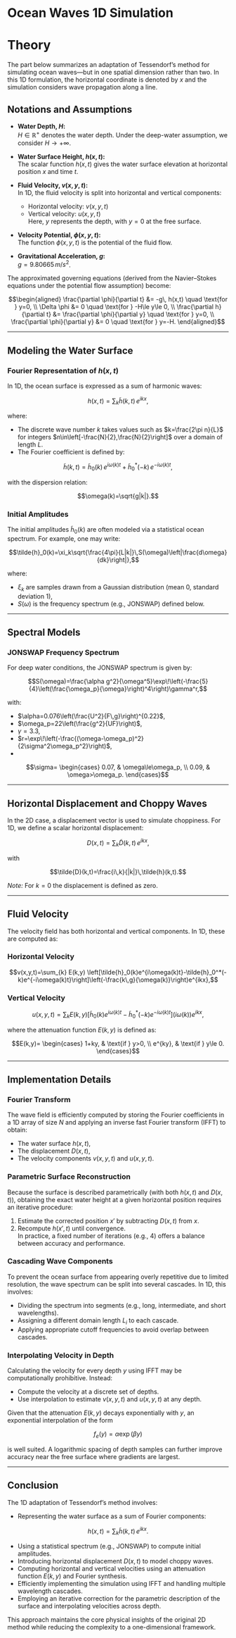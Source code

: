 # Ocean Waves 1D Simulation


# Theory

The part below summarizes an adaptation of Tessendorf’s method for simulating ocean waves—but in one spatial dimension rather than two. In this 1D formulation, the horizontal coordinate is denoted by $x$ and the simulation considers wave propagation along a line.


## Notations and Assumptions

- **Water Depth, $H$:**  
  $H\in\mathbb{R}^+$ denotes the water depth. Under the deep-water assumption, we consider $H\to+\infty$.

- **Water Surface Height, $h(x,t)$:**  
  The scalar function $h(x,t)$ gives the water surface elevation at horizontal position $x$ and time $t$.

- **Fluid Velocity, $v(x,y,t)$:**  
  In 1D, the fluid velocity is split into horizontal and vertical components:
  - Horizontal velocity: $v(x,y,t)$
  - Vertical velocity: $u(x,y,t)$  
  Here, $y$ represents the depth, with $y=0$ at the free surface.

- **Velocity Potential, $\phi(x,y,t)$:**  
  The function $\phi(x,y,t)$ is the potential of the fluid flow.

- **Gravitational Acceleration, $g$:**  
  $g=9.80665\,m/s^2$.

The approximated governing equations (derived from the Navier–Stokes equations under the potential flow assumption) become:
```math
\begin{aligned}
\frac{\partial \phi}{\partial t} &= -g\, h(x,t) \quad \text{for } y=0, \\
\Delta \phi &= 0 \quad \text{for } -H\le y\le 0, \\
\frac{\partial h}{\partial t} &= \frac{\partial \phi}{\partial y} \quad \text{for } y=0, \\
\frac{\partial \phi}{\partial y} &= 0 \quad \text{for } y=-H.
\end{aligned}
```

---

## Modeling the Water Surface

### Fourier Representation of $h(x,t)$

In 1D, the ocean surface is expressed as a sum of harmonic waves:
```math
h(x,t)=\sum_{k} \tilde{h}(k,t)\, e^{ikx},
```
where:
- The discrete wave number $k$ takes values such as $k=\frac{2\pi n}{L}$ for integers $n\in\left[-\frac{N}{2},\frac{N}{2}\right]$ over a domain of length $L$.
- The Fourier coefficient is defined by:
```math
\tilde{h}(k,t)=\tilde{h}_0(k)\, e^{i\omega(k)t} + \tilde{h}_0^*(-k)\, e^{-i\omega(k)t},
```
  with the dispersion relation:

```math
\omega(k)=\sqrt{g|k|}.
```

### Initial Amplitudes

The initial amplitudes $\tilde{h}_0(k)$ are often modeled via a statistical ocean spectrum. For example, one may write:
```math
\tilde{h}_0(k)=\xi_k\sqrt{\frac{4\pi}{L|k|}\,S(\omega)\left|\frac{d\omega}{dk}\right|},
```
where:
- $\xi_k$ are samples drawn from a Gaussian distribution (mean 0, standard deviation 1),
- $S(\omega)$ is the frequency spectrum (e.g., JONSWAP) defined below.

---

## Spectral Models

### JONSWAP Frequency Spectrum

For deep water conditions, the JONSWAP spectrum is given by:
```math
S(\omega)=\frac{\alpha g^2}{\omega^5}\exp\!\left(-\frac{5}{4}\left(\frac{\omega_p}{\omega}\right)^4\right)\gamma^r,
```
with:
- $\alpha=0.076\left(\frac{U^2}{F\,g}\right)^{0.22}$,
- $\omega_p=22\left(\frac{g^2}{UF}\right)$,
- $\gamma=3.3$,
- $r=\exp\!\left(-\frac{(\omega-\omega_p)^2}{2\sigma^2\omega_p^2}\right)$,
- 
```math
\sigma= 
\begin{cases} 
0.07, & \omega\le\omega_p, \\ 
0.09, & \omega>\omega_p. 
\end{cases}
```
---

## Horizontal Displacement and Choppy Waves

In the 2D case, a displacement vector is used to simulate choppiness. For 1D, we define a scalar horizontal displacement:
```math
D(x,t)=\sum_{k} \tilde{D}(k,t)\,e^{ikx},
```
with
```math
\tilde{D}(k,t)=\frac{i\,k}{|k|}\,\tilde{h}(k,t).
```
*Note:* For $k=0$ the displacement is defined as zero.

---

## Fluid Velocity

The velocity field has both horizontal and vertical components. In 1D, these are computed as:

### Horizontal Velocity
```math
v(x,y,t)=\sum_{k} E(k,y) \left[\tilde{h}_0(k)e^{i\omega(k)t}-\tilde{h}_0^*(-k)e^{-i\omega(k)t}\right]\left(-\frac{k\,g}{\omega(k)}\right)e^{ikx},
```

### Vertical Velocity
```math
u(x,y,t)=\sum_{k} E(k,y) \left[\tilde{h}_0(k)e^{i\omega(k)t}-\tilde{h}_0^*(-k)e^{-i\omega(k)t}\right]\left(i\omega(k)\right)e^{ikx},
```

where the attenuation function $E(k,y)$ is defined as:
```math
E(k,y)=
\begin{cases}
1+ky, & \text{if } y>0, \\
e^{ky}, & \text{if } y\le 0.
\end{cases}
```

---

## Implementation Details

### Fourier Transform

The wave field is efficiently computed by storing the Fourier coefficients in a 1D array of size $N$ and applying an inverse fast Fourier transform (IFFT) to obtain:
- The water surface $h(x,t)$,
- The displacement $D(x,t)$,
- The velocity components $v(x,y,t)$ and $u(x,y,t)$.

### Parametric Surface Reconstruction

Because the surface is described parametrically (with both $h(x,t)$ and $D(x,t)$), obtaining the exact water height at a given horizontal position requires an iterative procedure:
1. Estimate the corrected position $x'$ by subtracting $D(x,t)$ from $x$.
2. Recompute $h(x',t)$ until convergence.  
In practice, a fixed number of iterations (e.g., 4) offers a balance between accuracy and performance.

### Cascading Wave Components

To prevent the ocean surface from appearing overly repetitive due to limited resolution, the wave spectrum can be split into several cascades. In 1D, this involves:
- Dividing the spectrum into segments (e.g., long, intermediate, and short wavelengths).
- Assigning a different domain length $L_i$ to each cascade.
- Applying appropriate cutoff frequencies to avoid overlap between cascades.

### Interpolating Velocity in Depth

Calculating the velocity for every depth $y$ using IFFT may be computationally prohibitive. Instead:
- Compute the velocity at a discrete set of depths.
- Use interpolation to estimate $v(x,y,t)$ and $u(x,y,t)$ at any depth.
  
Given that the attenuation $E(k,y)$ decays exponentially with $y$, an exponential interpolation of the form
```math
f_e(y)=\alpha \exp(\beta y)
```
is well suited. A logarithmic spacing of depth samples can further improve accuracy near the free surface where gradients are largest.

---

## Conclusion

The 1D adaptation of Tessendorf’s method involves:

- Representing the water surface as a sum of Fourier components:
```math
h(x,t)=\sum_{k} \tilde{h}(k,t)\,e^{ikx}.
```
- Using a statistical spectrum (e.g., JONSWAP) to compute initial amplitudes.
- Introducing horizontal displacement $D(x,t)$ to model choppy waves.
- Computing horizontal and vertical velocities using an attenuation function $E(k,y)$ and Fourier synthesis.
- Efficiently implementing the simulation using IFFT and handling multiple wavelength cascades.
- Employing an iterative correction for the parametric description of the surface and interpolating velocities across depth.

This approach maintains the core physical insights of the original 2D method while reducing the complexity to a one-dimensional framework.
